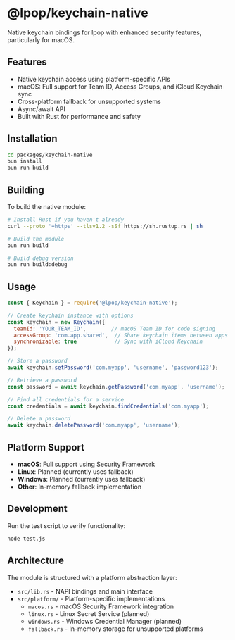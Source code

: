 # @lpop/keychain-native

Native keychain bindings for lpop with enhanced security features, particularly for macOS.

## Features

- Native keychain access using platform-specific APIs
- macOS: Full support for Team ID, Access Groups, and iCloud Keychain sync
- Cross-platform fallback for unsupported systems
- Async/await API
- Built with Rust for performance and safety

## Installation

```bash
cd packages/keychain-native
bun install
bun run build
```

## Building

To build the native module:

```bash
# Install Rust if you haven't already
curl --proto '=https' --tlsv1.2 -sSf https://sh.rustup.rs | sh

# Build the module
bun run build

# Build debug version
bun run build:debug
```

## Usage

```javascript
const { Keychain } = require('@lpop/keychain-native');

// Create keychain instance with options
const keychain = new Keychain({
  teamId: 'YOUR_TEAM_ID',        // macOS Team ID for code signing
  accessGroup: 'com.app.shared',  // Share keychain items between apps
  synchronizable: true            // Sync with iCloud Keychain
});

// Store a password
await keychain.setPassword('com.myapp', 'username', 'password123');

// Retrieve a password
const password = await keychain.getPassword('com.myapp', 'username');

// Find all credentials for a service
const credentials = await keychain.findCredentials('com.myapp');

// Delete a password
await keychain.deletePassword('com.myapp', 'username');
```

## Platform Support

- **macOS**: Full support using Security Framework
- **Linux**: Planned (currently uses fallback)
- **Windows**: Planned (currently uses fallback)
- **Other**: In-memory fallback implementation

## Development

Run the test script to verify functionality:

```bash
node test.js
```

## Architecture

The module is structured with a platform abstraction layer:

- `src/lib.rs` - NAPI bindings and main interface
- `src/platform/` - Platform-specific implementations
  - `macos.rs` - macOS Security Framework integration
  - `linux.rs` - Linux Secret Service (planned)
  - `windows.rs` - Windows Credential Manager (planned)
  - `fallback.rs` - In-memory storage for unsupported platforms